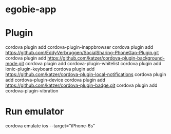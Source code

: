 # egobie-app

# Plugin
cordova plugin add cordova-plugin-inappbrowser
cordova plugin add https://github.com/EddyVerbruggen/SocialSharing-PhoneGap-Plugin.git
cordova plugin add https://github.com/katzer/cordova-plugin-background-mode.git
cordova plugin add cordova-plugin-whitelist
cordova plugin add ionic-plugin-keyboard
cordova plugin add https://github.com/katzer/cordova-plugin-local-notifications
cordova plugin add cordova-plugin-device
cordova plugin add https://github.com/katzer/cordova-plugin-badge.git
cordova plugin add cordova-plugin-vibration

# Run emulator
cordova emulate ios --target="iPhone-6s"